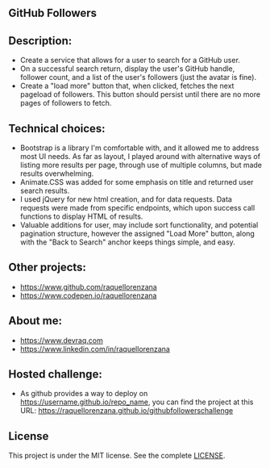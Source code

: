 ## GitHub Followers

## Description:

- Create a service that allows for a user to search for a GitHub user.
- On a successful search return, display the user's GitHub handle, follower count, and a list of the user's followers (just the avatar is fine).
- Create a "load more" button that, when clicked, fetches the next pageload of followers. This button should persist until there are no more pages of followers to fetch. 

## Technical choices:

- Bootstrap is a library I'm comfortable with, and it allowed me to address most UI needs. As far as layout, I played around with alternative ways of listing more results per page, through use of multiple columns, but made results overwhelming. 
- Animate.CSS was added for some emphasis on title and returned user search results. 
- I used jQuery for new html creation, and for data requests. Data requests were made from specific endpoints, which upon success call functions to display HTML of results.
- Valuable additions for user, may include sort functionality, and potential pagination structure, however the assigned "Load More" button, along with the "Back to Search" anchor keeps things simple, and easy. 

## Other projects:

- https://www.github.com/raquellorenzana
- https://www.codepen.io/raquellorenzana

## About me:

- https://www.devraq.com
- https://www.linkedin.com/in/raquellorenzana

## Hosted challenge:

- As github provides a way to deploy on https://username.github.io/repo_name, you can find the project at this URL: https://raquellorenzana.github.io/githubfollowerschallenge

## License

This project is under the MIT license. See the complete [LICENSE](LICENSE).


